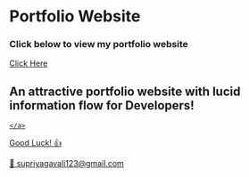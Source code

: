 # Portfolio Website

### Click below to view my portfolio website
[Click Here](https://sup-projects.github.io/supriyaportfolio/)

## An attractive portfolio website with lucid information flow for Developers!


<p align="center"> 
  <kbd>
  	<a href="image.png" target="_blank">
		
	</a>
  </kbd>
</p>

Good Luck! :+1: 

:e-mail: supriyagavali123@gmail.com
